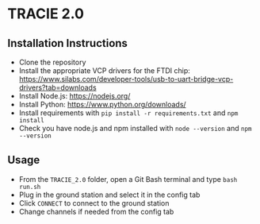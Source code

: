 # TRACIE 2.0

## Installation Instructions
- Clone the repository
- Install the appropriate VCP drivers for the FTDI chip: https://www.silabs.com/developer-tools/usb-to-uart-bridge-vcp-drivers?tab=downloads
- Install Node.js: https://nodejs.org/
- Install Python: https://www.python.org/downloads/
- Install requirements with `pip install -r requirements.txt` and `npm install`
- Check you have node.js and npm installed with `node --version` and `npm --version`


## Usage
- From the `TRACIE_2.0` folder, open a Git Bash terminal and type `bash run.sh`
- Plug in the ground station and select it in the config tab
- Click `CONNECT` to connect to the ground station
- Change channels if needed from the config tab
  
